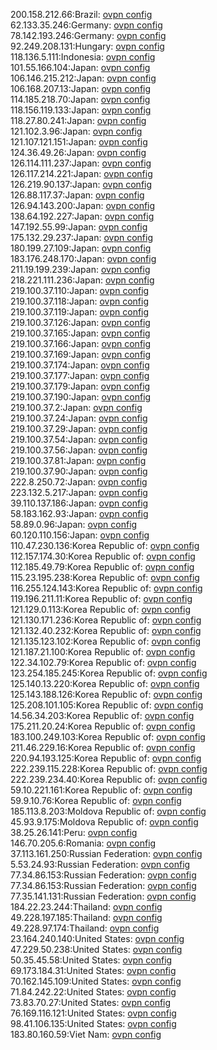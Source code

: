 200.158.212.66:Brazil: [ovpn config](vpn/200_158_212_66.ovpn)  
62.133.35.246:Germany: [ovpn config](vpn/62_133_35_246.ovpn)  
78.142.193.246:Germany: [ovpn config](vpn/78_142_193_246.ovpn)  
92.249.208.131:Hungary: [ovpn config](vpn/92_249_208_131.ovpn)  
118.136.5.111:Indonesia: [ovpn config](vpn/118_136_5_111.ovpn)  
101.55.166.104:Japan: [ovpn config](vpn/101_55_166_104.ovpn)  
106.146.215.212:Japan: [ovpn config](vpn/106_146_215_212.ovpn)  
106.168.207.13:Japan: [ovpn config](vpn/106_168_207_13.ovpn)  
114.185.218.70:Japan: [ovpn config](vpn/114_185_218_70.ovpn)  
118.156.119.133:Japan: [ovpn config](vpn/118_156_119_133.ovpn)  
118.27.80.241:Japan: [ovpn config](vpn/118_27_80_241.ovpn)  
121.102.3.96:Japan: [ovpn config](vpn/121_102_3_96.ovpn)  
121.107.121.151:Japan: [ovpn config](vpn/121_107_121_151.ovpn)  
124.36.49.26:Japan: [ovpn config](vpn/124_36_49_26.ovpn)  
126.114.111.237:Japan: [ovpn config](vpn/126_114_111_237.ovpn)  
126.117.214.221:Japan: [ovpn config](vpn/126_117_214_221.ovpn)  
126.219.90.137:Japan: [ovpn config](vpn/126_219_90_137.ovpn)  
126.88.117.37:Japan: [ovpn config](vpn/126_88_117_37.ovpn)  
126.94.143.200:Japan: [ovpn config](vpn/126_94_143_200.ovpn)  
138.64.192.227:Japan: [ovpn config](vpn/138_64_192_227.ovpn)  
147.192.55.99:Japan: [ovpn config](vpn/147_192_55_99.ovpn)  
175.132.29.237:Japan: [ovpn config](vpn/175_132_29_237.ovpn)  
180.199.27.109:Japan: [ovpn config](vpn/180_199_27_109.ovpn)  
183.176.248.170:Japan: [ovpn config](vpn/183_176_248_170.ovpn)  
211.19.199.239:Japan: [ovpn config](vpn/211_19_199_239.ovpn)  
218.221.111.236:Japan: [ovpn config](vpn/218_221_111_236.ovpn)  
219.100.37.110:Japan: [ovpn config](vpn/219_100_37_110.ovpn)  
219.100.37.118:Japan: [ovpn config](vpn/219_100_37_118.ovpn)  
219.100.37.119:Japan: [ovpn config](vpn/219_100_37_119.ovpn)  
219.100.37.126:Japan: [ovpn config](vpn/219_100_37_126.ovpn)  
219.100.37.165:Japan: [ovpn config](vpn/219_100_37_165.ovpn)  
219.100.37.166:Japan: [ovpn config](vpn/219_100_37_166.ovpn)  
219.100.37.169:Japan: [ovpn config](vpn/219_100_37_169.ovpn)  
219.100.37.174:Japan: [ovpn config](vpn/219_100_37_174.ovpn)  
219.100.37.177:Japan: [ovpn config](vpn/219_100_37_177.ovpn)  
219.100.37.179:Japan: [ovpn config](vpn/219_100_37_179.ovpn)  
219.100.37.190:Japan: [ovpn config](vpn/219_100_37_190.ovpn)  
219.100.37.2:Japan: [ovpn config](vpn/219_100_37_2.ovpn)  
219.100.37.24:Japan: [ovpn config](vpn/219_100_37_24.ovpn)  
219.100.37.29:Japan: [ovpn config](vpn/219_100_37_29.ovpn)  
219.100.37.54:Japan: [ovpn config](vpn/219_100_37_54.ovpn)  
219.100.37.56:Japan: [ovpn config](vpn/219_100_37_56.ovpn)  
219.100.37.81:Japan: [ovpn config](vpn/219_100_37_81.ovpn)  
219.100.37.90:Japan: [ovpn config](vpn/219_100_37_90.ovpn)  
222.8.250.72:Japan: [ovpn config](vpn/222_8_250_72.ovpn)  
223.132.5.217:Japan: [ovpn config](vpn/223_132_5_217.ovpn)  
39.110.137.186:Japan: [ovpn config](vpn/39_110_137_186.ovpn)  
58.183.162.93:Japan: [ovpn config](vpn/58_183_162_93.ovpn)  
58.89.0.96:Japan: [ovpn config](vpn/58_89_0_96.ovpn)  
60.120.110.156:Japan: [ovpn config](vpn/60_120_110_156.ovpn)  
110.47.230.136:Korea Republic of: [ovpn config](vpn/110_47_230_136.ovpn)  
112.157.174.30:Korea Republic of: [ovpn config](vpn/112_157_174_30.ovpn)  
112.185.49.79:Korea Republic of: [ovpn config](vpn/112_185_49_79.ovpn)  
115.23.195.238:Korea Republic of: [ovpn config](vpn/115_23_195_238.ovpn)  
116.255.124.143:Korea Republic of: [ovpn config](vpn/116_255_124_143.ovpn)  
119.196.211.11:Korea Republic of: [ovpn config](vpn/119_196_211_11.ovpn)  
121.129.0.113:Korea Republic of: [ovpn config](vpn/121_129_0_113.ovpn)  
121.130.171.236:Korea Republic of: [ovpn config](vpn/121_130_171_236.ovpn)  
121.132.40.232:Korea Republic of: [ovpn config](vpn/121_132_40_232.ovpn)  
121.135.123.102:Korea Republic of: [ovpn config](vpn/121_135_123_102.ovpn)  
121.187.21.100:Korea Republic of: [ovpn config](vpn/121_187_21_100.ovpn)  
122.34.102.79:Korea Republic of: [ovpn config](vpn/122_34_102_79.ovpn)  
123.254.185.245:Korea Republic of: [ovpn config](vpn/123_254_185_245.ovpn)  
125.140.13.220:Korea Republic of: [ovpn config](vpn/125_140_13_220.ovpn)  
125.143.188.126:Korea Republic of: [ovpn config](vpn/125_143_188_126.ovpn)  
125.208.101.105:Korea Republic of: [ovpn config](vpn/125_208_101_105.ovpn)  
14.56.34.203:Korea Republic of: [ovpn config](vpn/14_56_34_203.ovpn)  
175.211.20.24:Korea Republic of: [ovpn config](vpn/175_211_20_24.ovpn)  
183.100.249.103:Korea Republic of: [ovpn config](vpn/183_100_249_103.ovpn)  
211.46.229.16:Korea Republic of: [ovpn config](vpn/211_46_229_16.ovpn)  
220.94.193.125:Korea Republic of: [ovpn config](vpn/220_94_193_125.ovpn)  
222.239.115.228:Korea Republic of: [ovpn config](vpn/222_239_115_228.ovpn)  
222.239.234.40:Korea Republic of: [ovpn config](vpn/222_239_234_40.ovpn)  
59.10.221.161:Korea Republic of: [ovpn config](vpn/59_10_221_161.ovpn)  
59.9.10.76:Korea Republic of: [ovpn config](vpn/59_9_10_76.ovpn)  
185.113.8.203:Moldova Republic of: [ovpn config](vpn/185_113_8_203.ovpn)  
45.93.9.175:Moldova Republic of: [ovpn config](vpn/45_93_9_175.ovpn)  
38.25.26.141:Peru: [ovpn config](vpn/38_25_26_141.ovpn)  
146.70.205.6:Romania: [ovpn config](vpn/146_70_205_6.ovpn)  
37.113.161.250:Russian Federation: [ovpn config](vpn/37_113_161_250.ovpn)  
5.53.24.93:Russian Federation: [ovpn config](vpn/5_53_24_93.ovpn)  
77.34.86.153:Russian Federation: [ovpn config](vpn/77_34_86_153.ovpn)  
77.34.86.153:Russian Federation: [ovpn config](vpn/77_34_86_153.ovpn)  
77.35.141.131:Russian Federation: [ovpn config](vpn/77_35_141_131.ovpn)  
184.22.23.244:Thailand: [ovpn config](vpn/184_22_23_244.ovpn)  
49.228.197.185:Thailand: [ovpn config](vpn/49_228_197_185.ovpn)  
49.228.97.174:Thailand: [ovpn config](vpn/49_228_97_174.ovpn)  
23.164.240.140:United States: [ovpn config](vpn/23_164_240_140.ovpn)  
47.229.50.238:United States: [ovpn config](vpn/47_229_50_238.ovpn)  
50.35.45.58:United States: [ovpn config](vpn/50_35_45_58.ovpn)  
69.173.184.31:United States: [ovpn config](vpn/69_173_184_31.ovpn)  
70.162.145.109:United States: [ovpn config](vpn/70_162_145_109.ovpn)  
71.84.242.22:United States: [ovpn config](vpn/71_84_242_22.ovpn)  
73.83.70.27:United States: [ovpn config](vpn/73_83_70_27.ovpn)  
76.169.116.121:United States: [ovpn config](vpn/76_169_116_121.ovpn)  
98.41.106.135:United States: [ovpn config](vpn/98_41_106_135.ovpn)  
183.80.160.59:Viet Nam: [ovpn config](vpn/183_80_160_59.ovpn)  

